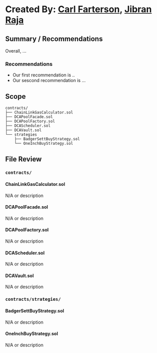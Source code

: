# Created By: [Carl Farterson](https://github.com/carlfarterson), [Jibran Raja](https://github.com/kjr217)

## Summary / Recommendations
Overall, ...

### Recommendations
* Our first recommendation is ..
* Our sescond recommendation is ...

## Scope
```
contracts/
├── ChainLinkGasCalculator.sol
├── DCAPoolFacade.sol
├── DCAPoolFactory.sol
├── DCAScheduler.sol
├── DCAVault.sol
└── strategies
    ├── BadgerSettBuyStrategy.sol
    └── OneInchBuyStrategy.sol
```

## File Review
### `contracts/`
#### ChainLinkGasCalculator.sol
N/A or description
#### DCAPoolFacade.sol
N/A or description
#### DCAPoolFactory.sol
N/A or description
#### DCAScheduler.sol
N/A or description
#### DCAVault.sol
N/A or description

### `contracts/strategies/`
#### BadgerSettBuyStrategy.sol
N/A or description
#### OneInchBuyStrategy.sol
N/A or description